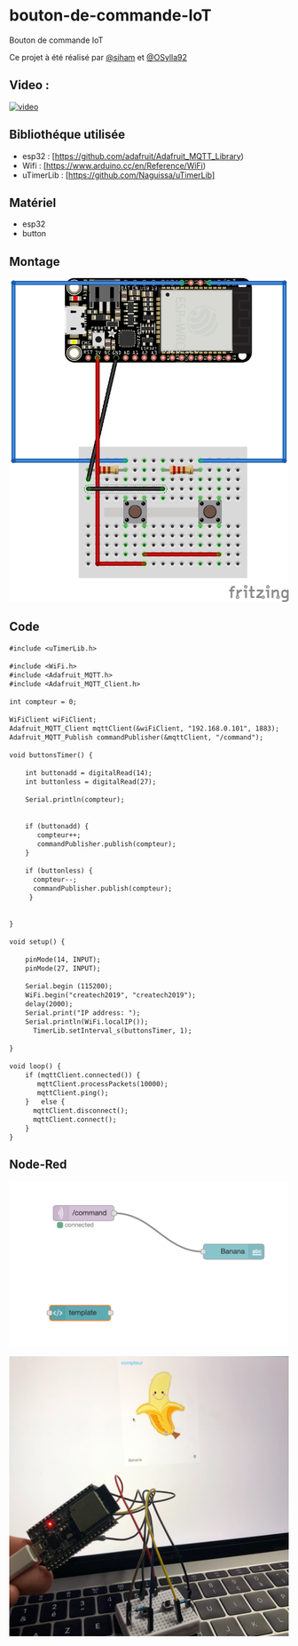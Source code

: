 # bouton-de-commande-IoT



Bouton de commande IoT

Ce projet à été réalisé par [@siham](https://github.com/siham87) et [@OSylla92](https://github.com/OSylla92)

## Video :
[![video](https://img.youtube.com/vi/=CNCbM1CL.jpg)](https://www.youtube.com/watch?v=CNCbM1CL)


## **Bibliothéque utilisée**
+ esp32 : [https://github.com/adafruit/Adafruit_MQTT_Library)
+ Wifi : [https://www.arduino.cc/en/Reference/WiFi)
+ uTimerLib : [https://github.com/Naguissa/uTimerLib]

## **Matériel**
+ esp32
+ button


## **Montage**

![schema : ](GroceryList.jpg)

## **Code**

```
#include <uTimerLib.h>

#include <WiFi.h>
#include <Adafruit_MQTT.h>
#include <Adafruit_MQTT_Client.h>

int compteur = 0;

WiFiClient wiFiClient;
Adafruit_MQTT_Client mqttClient(&wiFiClient, "192.168.0.101", 1883);
Adafruit_MQTT_Publish commandPublisher(&mqttClient, "/command");

void buttonsTimer() {

    int buttonadd = digitalRead(14);
    int buttonless = digitalRead(27);
    
    Serial.println(compteur);

    
    if (buttonadd) {
       compteur++;
       commandPublisher.publish(compteur);
    }

    if (buttonless) {
      compteur--;
      commandPublisher.publish(compteur);
     }
     
  
}

void setup() {
  
    pinMode(14, INPUT);
    pinMode(27, INPUT);

    Serial.begin (115200);
    WiFi.begin("createch2019", "createch2019");
    delay(2000);
    Serial.print("IP address: ");
    Serial.println(WiFi.localIP());
      TimerLib.setInterval_s(buttonsTimer, 1);

}

void loop() {    
    if (mqttClient.connected()) {
       mqttClient.processPackets(10000);
       mqttClient.ping();
    }   else {
      mqttClient.disconnect();
      mqttClient.connect();
    }
}
```
## **Node-Red**

![](GroceryList-Node-RED.png)

![photo: ](GroceryList2.jpg)
